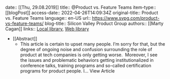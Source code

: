 date:: [[Thu, 29.08.2019]]
title:: @Product vs. Feature Teams
item-type:: [[blogPost]]
access-date:: 2022-04-26T14:09:34Z
original-title:: Product vs. Feature Teams
language:: en-US
url:: https://www.svpg.com/product-vs-feature-teams/
blog-title:: Silicon Valley Product Group
authors:: [[Marty Cagan]]
links:: [Local library](zotero://select/library/items/4BKKZWFC), [Web library](https://www.zotero.org/users/6520516/items/4BKKZWFC)

- [[Abstract]]
	- This article is certain to upset many people. I’m sorry for that, but the degree of ongoing noise and confusion surrounding the role of product at tech companies is only getting worse.  Moreover, I see the issues and problematic behaviors getting institutionalized in conference talks, training programs and so-called certification programs for product people. I... View Article